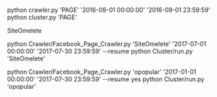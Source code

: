 
python crawler.py 'PAGE' '2016-09-01 00:00:00' '2016-09-01 23:59:59'
python cluster.py 'PAGE'

SiteOmelete

python Crawler/Facebook_Page_Crawler.py 'SiteOmelete' '2017-07-01 00:00:00' '2017-07-30 23:59:59' --resume
python Cluster/run.py 'SiteOmelete'


python Crawler/Facebook_Page_Crawler.py 'opopular' '2017-01-01 00:00:00' '2017-07-30 23:59:59' --resume yes
python Cluster/run.py 'opopular'